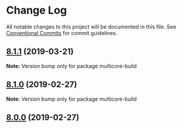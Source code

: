 # Change Log

All notable changes to this project will be documented in this file.
See [Conventional Commits](https://conventionalcommits.org) for commit guidelines.

## [8.1.1](https://github.com/bitpay/multicore-build/compare/v8.1.0...v8.1.1) (2019-03-21)

**Note:** Version bump only for package multicore-build

## [8.1.0](https://github.com/bitpay/multicore-build/compare/v5.0.0-beta.44...v8.1.0) (2019-02-27)

**Note:** Version bump only for package multicore-build

## [8.0.0](https://github.com/bitpay/multicore-build/compare/v5.0.0-beta.44...v8.0.0) (2019-02-27)
